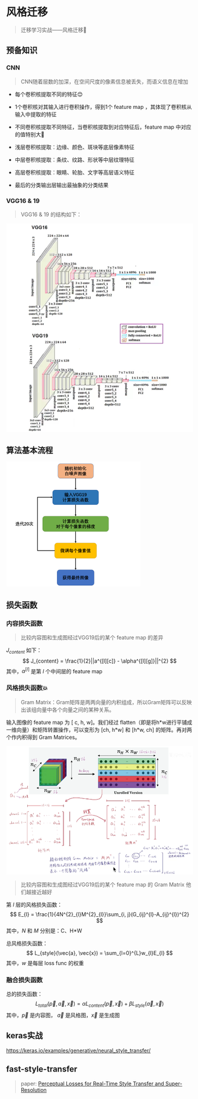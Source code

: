 # 风格迁移

> 迁移学习实战——风格迁移👏

## 预备知识

### CNN

> CNN随着层数的加深，在空间尺度的像素信息被丢失，而语义信息在增加

- 每个卷积核提取不同的特征😊

- 1个卷积核对其输入进行卷积操作，得到1个 feature map ，其体现了卷积核从输入中提取的特征

- 不同卷积核提取不同特征，当卷积核提取到对应特征后，feature map 中对应的值特别大🎈
- 浅层卷积核提取︰边缘、颜色、斑块等底层像素特征
- 中层卷积核提取︰条纹、纹路、形状等中层纹理特征
- 高层卷积核提取︰眼睛、轮胎、文字等高层语义特征
- 最后的分类输出层输出最抽象的分类结果

### VGG16 & 19

> VGG16 & 19 的结构如下：

<img src="figures\VGG.png" style="zoom:100%;" />

## 算法基本流程

<img src="figures\ST1.png" style="zoom:50%;" />

## 损失函数

### 内容损失函数

> 比较内容图和生成图经过VGG19后的某个 feature map 的差异

$J_{content}$ 如下：
$$
J_{content} = \frac{1}{2}||a^{[l][c]} - \alpha^{[l][g]}||^{2}
$$
其中，$\alpha^{[l]}$ 是第 $l$ 个中间层的 feature map

### 风格损失函数💥

> Gram Matrix：Gram矩阵是两两向量的内积组成，所以Gram矩阵可以反映出该组向量中各个向量之间的某种关系。

输入图像的 feature map 为 [ c, h, w]。我们经过 flatten（即是将h\*w进行平铺成一维向量）和矩阵转置操作，可以变形为 [ch, h\*w] 和 [h*w, ch] 的矩阵。再对两个作内积得到 Gram Matrices。

<img src="figures\Gram.png" style="zoom:80%;" />

> 比较内容图和生成图经过VGG19后的某个 feature map 的 Gram Matrix 他们越接近越好

第 $l$ 层的风格损失函数：
$$
E_{l} = \frac{1}{4N^{2}_{l}M^{2}_{l}}\sum_{i, j}(G_{ij}^{l}-A_{ij}^{l})^{2}
$$
其中，$N$ 和 $M$ 分别是：C、H*W

总风格损失函数：
$$
L_{style}(\vec{a}, \vec{x}) = \sum_{l=0}^{L}w_{l}E_{l}
$$
其中，$w$ 是每层 loss func 的权重

### 融合损失函数

总的损失函数：
$$
L_{total}(\vec{p}, \vec{a},\vec{x})=\alpha L_{content}(\vec{p}, \vec{x})+\beta L_{style}(\vec{a},\vec{x})
$$
其中，$\vec{p}$ 是内容图， $\vec{a}$ 是风格图，$\vec{x}$ 是生成图

## keras实战

https://keras.io/examples/generative/neural_style_transfer/

## fast-style-transfer

> paper: [Perceptual Losses for Real-Time Style Transfer and Super-Resolution](https://arxiv.org/pdf/1603.08155v1.pdf) 

